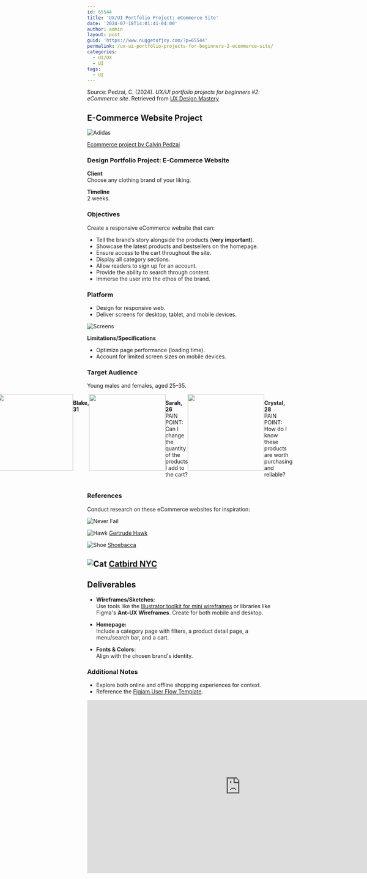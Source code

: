 ```yaml
---
id: 65544
title: 'UX/UI Portfolio Project: eCommerce Site'
date: '2024-07-18T14:01:41-04:00'
author: admin
layout: post
guid: 'https://www.nuggetofjoy.com/?p=65544'
permalink: /ux-ui-portfolio-projects-for-beginners-2-ecommerce-site/
categories:
  - UI/UX
  - UI
tags:
  - UI
---
```


Source: Pedzai, C. (2024). *UX/UI portfolio projects for beginners #2: eCommerce site*. Retrieved from [UX Design Mastery](https://uxdesignmastery.com/ux-ui-portfolio-projects-for-beginners-2-ecommerce-site/)



## E-Commerce Website Project



![Adidas](https://cdn-images-1.medium.com/max/1600/1*F2tbJtCwNG64AtKh3TcesA.png)

[Ecommerce project by Calvin Pedzai](https://dribbble.com/calvinpedzai)



### Design Portfolio Project: E-Commerce Website

**Client**  
Choose any clothing brand of your liking.

**Timeline**  
2 weeks.



### Objectives

Create a responsive eCommerce website that can:

- Tell the brand’s story alongside the products (**very important**).
- Showcase the latest products and bestsellers on the homepage.
- Ensure access to the cart throughout the site.
- Display all category sections.
- Allow readers to sign up for an account.
- Provide the ability to search through content.
- Immerse the user into the ethos of the brand.



### Platform

- Design for responsive web.
- Deliver screens for desktop, tablet, and mobile devices.


![Screens](https://image-control-storage.s3.amazonaws.com/2024/07/20124114/image-171-1024x582.png)




**Limitations/Specifications**  

- Optimize page performance (loading time).  
- Account for limited screen sizes on mobile devices.



### Target Audience

Young males and females, aged 25–35.

<div style="width: 300px; display: flex; justify-content: center;">
<img width="200px" src="https://cdn-images-1.medium.com/max/1200/1*TTDaSQWVhHgFYVji9b2Ckg.png")>

**Blake, 31**  

    PAIN POINT: Faster way of discovering products when searching.


<img width="200px" src="https://cdn-images-1.medium.com/max/1200/1*tHWEY5lwF41Aqbfckp68MA.png">

   **Sarah, 26**  
    PAIN POINT: Can I change the quantity of the products I add to the cart?

<img width="200px" src="https://cdn-images-1.medium.com/max/1200/1*7VxS5eT0tlkFAp6wnl2qYg.png">

   **Crystal, 28**  
    PAIN POINT: How do I know these products are worth purchasing and reliable?

</div>

### References

Conduct research on these eCommerce websites for inspiration:


![Never Fail](https://image-control-storage.s3.amazonaws.com/2024/07/20130124/Screenshot-by-Dropbox-Capture-8-1024x624.png)



![Hawk](https://image-control-storage.s3.amazonaws.com/2024/07/20130244/Screenshot-by-Dropbox-Capture-9-1024x667.png)
    [Gertrude Hawk](https://gertrudehawkchocolates.com/)


![Shoe](https://image-control-storage.s3.amazonaws.com/2024/07/20130400/Screenshot-by-Dropbox-Capture-11-1024x670.png)
  [Shoebacca](https://www.shoebacca.com/)


![Cat](https://image-control-storage.s3.amazonaws.com/2024/07/20130501/Screenshot-by-Dropbox-Capture-12-1024x667.png)
    [Catbird NYC](https://www.catbirdnyc.com/)
---

## Deliverables

- **Wireframes/Sketches:**  
  Use tools like the [Illustrator toolkit for mini wireframes](https://www.dropbox.com/scl/fi/n7kka54nf4z2g3anf321r/Mini_Wireframes.zip?rlkey=1yrdnsem1dvlyp9u12xm5ipgo&dl=1) or libraries like Figma's **Ant-UX Wireframes**. Create for both mobile and desktop.

- **Homepage:**  
  Include a category page with filters, a product detail page, a menu/search bar, and a cart.

- **Fonts & Colors:**  
  Align with the chosen brand's identity.



### Additional Notes

- Explore both online and offline shopping experiences for context.  
- Reference the [Figjam User Flow Template](https://www.figma.com/community/file/1199950527643719387/aimo-user-flow).

<iframe allowfullscreen height="450" loading="lazy" src="https://embed.figma.com/board/pV3UOdwuWcnazeKYmCU4HZ/Aimo!-(User-Flow)-(Community)?node-id=0-1&embed-host=share" style="border: 1px solid rgba(0, 0, 0, 0.1);" width="800"></iframe>

